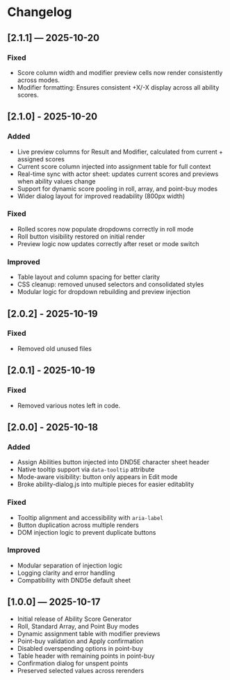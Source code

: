 # Changelog

## [2.1.1] — 2025-10-20

### Fixed
- Score column width and modifier preview cells now render consistently across modes.
- Modifier formatting: Ensures consistent +X/-X display across all ability scores.

## [2.1.0] - 2025-10-20

### Added
- Live preview columns for Result and Modifier, calculated from current + assigned scores
- Current score column injected into assignment table for full context
- Real-time sync with actor sheet: updates current scores and previews when ability values change
- Support for dynamic score pooling in roll, array, and point-buy modes
- Wider dialog layout for improved readability (800px width)

### Fixed
- Rolled scores now populate dropdowns correctly in roll mode
- Roll button visibility restored on initial render
- Preview logic now updates correctly after reset or mode switch

### Improved
- Table layout and column spacing for better clarity
- CSS cleanup: removed unused selectors and consolidated styles
- Modular logic for dropdown rebuilding and preview injection

## [2.0.2] - 2025-10-19

### Fixed
- Removed old unused files

## [2.0.1] - 2025-10-19

### Fixed
- Removed various notes left in code.

## [2.0.0] - 2025-10-18

### Added
- Assign Abilities button injected into DND5E character sheet header
- Native tooltip support via `data-tooltip` attribute
- Mode-aware visibility: button only appears in Edit mode
- Broke ability-dialog.js into multiple pieces for easier editablity

### Fixed
- Tooltip alignment and accessibility with `aria-label`
- Button duplication across multiple renders
- DOM injection logic to prevent duplicate buttons


### Improved
- Modular separation of injection logic
- Logging clarity and error handling
- Compatibility with DND5e default sheet


## [1.0.0] — 2025-10-17

- Initial release of Ability Score Generator
- Roll, Standard Array, and Point Buy modes
- Dynamic assignment table with modifier previews
- Point-buy validation and Apply confirmation
- Disabled overspending options in point-buy
- Table header with remaining points in point-buy
- Confirmation dialog for unspent points
- Preserved selected values across rerenders
